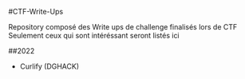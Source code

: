 #CTF-Write-Ups

Repository composé des Write ups de challenge finalisés lors de CTF
Seulement ceux qui sont intéréssant seront listés ici

##2022 

- Curlify (DGHACK)
